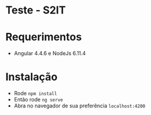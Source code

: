 Teste - S2IT
==========

# Requerimentos
* Angular 4.4.6 e NodeJs 6.11.4

# Instalação
* Rode `npm install`
* Então rode `ng serve`
* Abra no navegador de sua preferência `localhost:4200`
